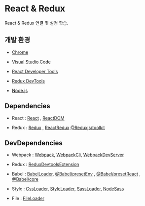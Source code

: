 #  React & Redux

React & Redux 연결 및 설정 학습. 

##  개발 환경 

- [Chrome](https://www.google.com/intl/ko/chrome/)

- [Visual Studio Code](https://code.visualstudio.com/)

- [React Developer Tools](https://chrome.google.com/webstore/detail/react-developer-tools/fmkadmapgofadopljbjfkapdkoienihi?hl=ko)

- [Redux DevTools](https://chrome.google.com/webstore/detail/redux-devtools/lmhkpmbekcpmknklioeibfkpmmfibljd?hl=ko)

- [Node.js](https://nodejs.org/ko/)

##  Dependencies

- React : [React](https://www.npmjs.com/package/react) , [ReactDOM](https://www.npmjs.com/package/react-dom)

- Redux : [Redux](https://www.npmjs.com/package/redux) , [ReactRedux](https://www.npmjs.com/package/react-redux) [@Reduxjs/toolkit](https://www.npmjs.com/package/@reduxjs/toolkit)
  
##  DevDependencies
  
- Webpack : [Webpack](https://www.npmjs.com/package/webpack), [WebpackCli](https://www.npmjs.com/package/webpack-cli), [WebpackDevServer](https://www.npmjs.com/package/webpack-dev-server)

- Redux : [ReduxDevtoolsExtension](https://www.npmjs.com/package/redux-devtools-extension)

- Babel : [BabelLoader](https://www.npmjs.com/package/babel-loader), [@Babel/presetEnv](https://www.npmjs.com/package/@babel/preset-env) , [@Babel/presetReact](https://www.npmjs.com/package/@babel/preset-react) , [@Babel/core](https://www.npmjs.com/package/@babel/core)

- Style : [CssLoader](https://www.npmjs.com/package/css-loader), [StyleLoader](https://www.npmjs.com/package/style-loader), [SassLoader](https://www.npmjs.com/package/sass-loader), [NodeSass](https://www.npmjs.com/package/node-sass)

- File : [FileLoader](https://www.npmjs.com/package/file-loaders)
